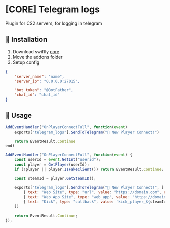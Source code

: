 # [CORE] Telegram logs

Plugin for CS2 servers, for logging in telegram

## 📌 Installation
1. Download swiftly [core](https://github.com/swiftly-solution/swiftly/releases)
2. Move the addons folder
3. Setup config
```json
{
    "server_name": "name",
    "server_ip": "0.0.0.0:27015",

    "bot_token": "@BotFather",
    "chat_id": "chat_id"
}
```

## 🚀 Usage
```javascript
AddEventHandler("OnPlayerConnectFull", function(event)
	exports["telegram_logs"].SendToTelegram("👤 New Player Connect!")

    return EventResult.Continue
end)

AddEventHandler("OnPlayerConnectFull", function(event) {
	const userId = event.GetInt("userid");
	const player = GetPlayer(userId);
    if (!player || player.IsFakeClient()) return EventResult.Continue;

	const steamId = player.GetSteamID();

	exports["telegram_logs"].SendToTelegram("👤 New Player Connect!", [
        { text: "Web Site", type: "url", value: "https://domain.com", row: 0 },
        { text: "Web App Site", type: "web_app", value: "https://domain.com", row: 1 },
        { text: "Kick", type: "callback", value: `kick_player_${steamId}`, row: 2 }
    ])
    
    return EventResult.Continue;
});
```